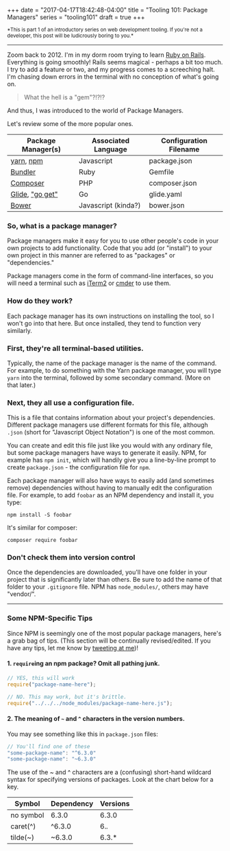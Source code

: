 +++
date = "2017-04-17T18:42:48-04:00"
title = "Tooling 101: Package Managers"
series = "tooling101"
draft = true
+++

<small>
  *This is part 1 of an introductory series on web development tooling. If you're not a developer, this post will be ludicrously boring to you.*
</small>

---

Zoom back to 2012. I'm in my dorm room trying to learn [Ruby on Rails](http://rubyonrails.org/). Everything is going smoothly! Rails seems magical - perhaps a bit too much. I try to add a feature or two, and my progress comes to a screeching halt. I'm chasing down errors in the terminal with no conception of what's going on. 

> What the hell is a "gem"?!?!?

And thus, I was introduced to the world of Package Managers. 

Let's review some of the more popular ones.

Package Manager(s) | Associated Language | Configuration Filename|
-------------------|---------------------|-----------------------|
[yarn](https://yarnpkg.com/en/), [npm](https://www.npmjs.com/)          | Javascript | package.json
[Bundler](http://bundler.io/)            | Ruby      |  Gemfile
[Composer](https://getcomposer.org/)           | PHP        | composer.json
[Glide](https://github.com/Masterminds/glide), ["go get"](https://golang.org/cmd/go/#hdr-Download_and_install_packages_and_dependencies)             | Go        |  glide.yaml
[Bower](https://bower.io/)              | Javascript (kinda?)       |  bower.json

### So, what is a package manager?

Package managers make it easy for you to use other people's code in your own projects to add functionality. Code that you add (or "install") to your own project in this manner are referred to as "packages" or "dependencies." 

Package managers come in the form of command-line interfaces, so you will need a terminal such as [iTerm2](https://www.iterm2.com/) or [cmder](http://cmder.net/) to use them.

### How do they work?

Each package manager has its own instructions on installing the tool, so I won't go into that here. But once installed, they tend to function very similarly.

### First, they're all terminal-based utilities. 
Typically, the name of the package manager is the name of the command. For example, to do something with the Yarn package manager, you will type `yarn` into the terminal, followed by some secondary command. (More on that later.)

### Next, they all use a configuration file. 
This is a file that contains information about your project's dependencies. Different package managers use different formats for this file, although `.json` (short for "Javascript Object Notation") is one of the most common. 

You can create and edit this file just like you would with any ordinary file, but some package managers have ways to generate it easily. NPM, for example has `npm init`, which will handily give you a line-by-line prompt to create `package.json` - the configuration file for `npm`.

Each package manager will also have ways to easily add (and sometimes remove) dependencies without having to manually edit the configuration file. For example, to add `foobar` as an NPM dependency and install it, you type:

```
npm install -S foobar
``` 

It's similar for composer:

```
composer require foobar
```

### Don't check them into version control

Once the dependencies are downloaded, you'll have one folder in your project that is significantly later than others. Be sure to add the name of that folder to your `.gitignore` file. NPM has `node_modules/`, others may have "vendor/".

---

### Some NPM-Specific Tips

Since NPM is seemingly one of the most popular package managers, here's a grab bag of tips. (This section will be continually revised/edited. If you have any tips, let me know by [tweeting at me](https://twitter.com/aflashyrhetoric))!

#### 1. `require`ing an npm package? Omit all pathing junk. 

```javascript
// YES, this will work
require("package-name-here");

// NO. This may work, but it's brittle.
require("../../../node_modules/package-name-here.js");
```
#### 2. The meaning of `~` and `^` characters in the version numbers.

You may see something like this in `package.json` files:

```javascript
// You'll find one of these
"some-package-name": "^6.3.0"
"some-package-name": "~6.3.0"
```

The use of the ~ and ^ characters are a (confusing) short-hand wildcard syntax for specifying versions of packages. Look at the chart below for a key.

Symbol|Dependency|Versions
------|----------|--------
no symbol | 6.3.0|6.3.0
caret(^)|^6.3.0|6.*.*
tilde(~)|~6.3.0|6.3.*